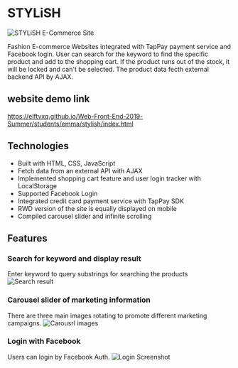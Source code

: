 # STYLiSH
![STYLiSH E-Commerce Site](https://upload.cc/i1/2019/10/13/Rx841r.png)

Fashion E-commerce Websites integrated with TapPay payment service and Facebook login.
User can search for the keyword to find the specific product and add to the shopping cart.
If the product runs out of the stock, it will be locked and can't be selected.
The product data fecth external backend API by AJAX.

## website demo link
https://elftvxq.github.io/Web-Front-End-2019-Summer/students/emma/stylish/index.html

## Technologies
 * Built with HTML, CSS, JavaScript 
 * Fetch data from an external API with AJAX
 * Implemented shopping cart feature and user login tracker with LocalStorage
 * Supported Facebook Login 
 * Integrated credit card payment service with TapPay SDK
 * RWD version of the site is equally displayed on mobile
 * Compiled carousel slider and infinite scrolling


## Features

### Search for keyword and display result
Enter keyword to query substrings for searching the products
![Search result](https://upload.cc/i1/2019/10/13/boKrVF.jpg)

### Carousel slider of marketing information
There are three main images rotating to promote different marketing campaigns.
![Carousrl images](https://upload.cc/i1/2019/10/13/EM4liu.jpg)

### Login with Facebook 
Users can login by Facebook Auth.
![Login Screenshot](https://upload.cc/i1/2019/10/13/zG3khi.jpg)
